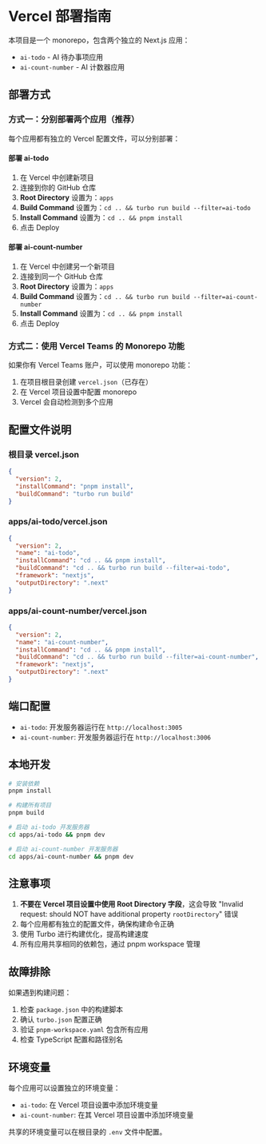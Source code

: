 # Vercel 部署指南

本项目是一个 monorepo，包含两个独立的 Next.js 应用：
- `ai-todo` - AI 待办事项应用
- `ai-count-number` - AI 计数器应用

## 部署方式

### 方式一：分别部署两个应用（推荐）

每个应用都有独立的 Vercel 配置文件，可以分别部署：

#### 部署 ai-todo
1. 在 Vercel 中创建新项目
2. 连接到你的 GitHub 仓库
3. **Root Directory** 设置为：`apps`
4. **Build Command** 设置为：`cd .. && turbo run build --filter=ai-todo`
5. **Install Command** 设置为：`cd .. && pnpm install`
6. 点击 Deploy

#### 部署 ai-count-number
1. 在 Vercel 中创建另一个新项目
2. 连接到同一个 GitHub 仓库
3. **Root Directory** 设置为：`apps`
4. **Build Command** 设置为：`cd .. && turbo run build --filter=ai-count-number`
5. **Install Command** 设置为：`cd .. && pnpm install`
6. 点击 Deploy

### 方式二：使用 Vercel Teams 的 Monorepo 功能

如果你有 Vercel Teams 账户，可以使用 monorepo 功能：

1. 在项目根目录创建 `vercel.json`（已存在）
2. 在 Vercel 项目设置中配置 monorepo
3. Vercel 会自动检测到多个应用

## 配置文件说明

### 根目录 vercel.json
```json
{
  "version": 2,
  "installCommand": "pnpm install",
  "buildCommand": "turbo run build"
}
```

### apps/ai-todo/vercel.json
```json
{
  "version": 2,
  "name": "ai-todo",
  "installCommand": "cd .. && pnpm install",
  "buildCommand": "cd .. && turbo run build --filter=ai-todo",
  "framework": "nextjs",
  "outputDirectory": ".next"
}
```

### apps/ai-count-number/vercel.json
```json
{
  "version": 2,
  "name": "ai-count-number",
  "installCommand": "cd .. && pnpm install",
  "buildCommand": "cd .. && turbo run build --filter=ai-count-number",
  "framework": "nextjs",
  "outputDirectory": ".next"
}
```

## 端口配置

- `ai-todo`: 开发服务器运行在 `http://localhost:3005`
- `ai-count-number`: 开发服务器运行在 `http://localhost:3006`

## 本地开发

```bash
# 安装依赖
pnpm install

# 构建所有项目
pnpm build

# 启动 ai-todo 开发服务器
cd apps/ai-todo && pnpm dev

# 启动 ai-count-number 开发服务器
cd apps/ai-count-number && pnpm dev
```

## 注意事项

1. **不要在 Vercel 项目设置中使用 Root Directory 字段**，这会导致 "Invalid request: should NOT have additional property `rootDirectory`" 错误
2. 每个应用都有独立的配置文件，确保构建命令正确
3. 使用 Turbo 进行构建优化，提高构建速度
4. 所有应用共享相同的依赖包，通过 pnpm workspace 管理

## 故障排除

如果遇到构建问题：

1. 检查 `package.json` 中的构建脚本
2. 确认 `turbo.json` 配置正确
3. 验证 `pnpm-workspace.yaml` 包含所有应用
4. 检查 TypeScript 配置和路径别名

## 环境变量

每个应用可以设置独立的环境变量：

- `ai-todo`: 在 Vercel 项目设置中添加环境变量
- `ai-count-number`: 在其 Vercel 项目设置中添加环境变量

共享的环境变量可以在根目录的 `.env` 文件中配置。
